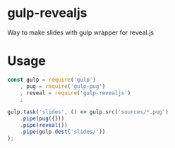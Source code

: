 # gulp-revealjs
Way to make slides with gulp wrapper for reveal.js 

# Usage
``` js
const gulp = require('gulp')
	, pug = require('gulp-pug')
	, reveal = require('gulp-revealjs')
	;

gulp.task('slides', () => gulp.src('sources/*.pug')
	.pipe(pug({}))
	.pipe(reveal())
	.pipe(gulp.dest('slides/'))
);
```